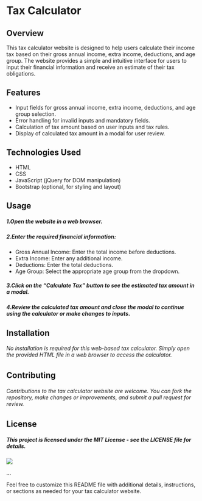 <h1 class="code-line" data-line-start=0 data-line-end=1 ><a id="Tax_Calculator_0"></a>Tax Calculator</h1>
<h2 class="code-line" data-line-start=1 data-line-end=2 ><a id="Overview_1"></a>Overview</h2>
<p class="has-line-data" data-line-start="2" data-line-end="3">This tax calculator website is designed to help users calculate their income tax based on their gross annual income, extra income, deductions, and age group. The website provides a simple and intuitive interface for users to input their financial information and receive an estimate of their tax obligations.</p>
<h2 class="code-line" data-line-start=4 data-line-end=5 ><a id="Features_4"></a>Features</h2>
<ul>
<li class="has-line-data" data-line-start="5" data-line-end="6">Input fields for gross annual income, extra income, deductions, and age group selection.</li>
<li class="has-line-data" data-line-start="6" data-line-end="7">Error handling for invalid inputs and mandatory fields.</li>
<li class="has-line-data" data-line-start="7" data-line-end="8">Calculation of tax amount based on user inputs and tax rules.</li>
<li class="has-line-data" data-line-start="8" data-line-end="10">Display of calculated tax amount in a modal for user review.</li>
</ul>
<h2 class="code-line" data-line-start=10 data-line-end=11 ><a id="Technologies_Used_10"></a>Technologies Used</h2>
<ul>
<li class="has-line-data" data-line-start="11" data-line-end="12">HTML</li>
<li class="has-line-data" data-line-start="12" data-line-end="13">CSS</li>
<li class="has-line-data" data-line-start="13" data-line-end="14">JavaScript (jQuery for DOM manipulation)</li>
<li class="has-line-data" data-line-start="14" data-line-end="15">Bootstrap (optional, for styling and layout)</li>
</ul>
<h2 class="code-line" data-line-start=17 data-line-end=18 ><a id="Usage_17"></a>Usage</h2>
<h5 class="code-line" data-line-start=18 data-line-end=19 ><a id="1Open_the_website_in_a_web_browser_18"></a>1.Open the website in a web browser.</h5>
<h5 class="code-line" data-line-start=19 data-line-end=20 ><a id="2Enter_the_required_financial_information_19"></a>2.Enter the required financial information:</h5>
<ul>
<li class="has-line-data" data-line-start="20" data-line-end="21">Gross Annual Income: Enter the total income before deductions.</li>
<li class="has-line-data" data-line-start="21" data-line-end="22">Extra Income: Enter any additional income.</li>
<li class="has-line-data" data-line-start="22" data-line-end="23">Deductions: Enter the total deductions.</li>
<li class="has-line-data" data-line-start="23" data-line-end="25">Age Group: Select the appropriate age group from the dropdown.</li>
</ul>
<h5 class="code-line" data-line-start=25 data-line-end=26 ><a id="3Click_on_the_Calculate_Tax_button_to_see_the_estimated_tax_amount_in_a_modal_25"></a>3.Click on the “Calculate Tax” button to see the estimated tax amount in a modal.</h5>
<h5 class="code-line" data-line-start=26 data-line-end=27 ><a id="4Review_the_calculated_tax_amount_and_close_the_modal_to_continue_using_the_calculator_or_make_changes_to_inputs_26"></a>4.Review the calculated tax amount and close the modal to continue using the calculator or make changes to inputs.</h5>
<h2 class="code-line" data-line-start=28 data-line-end=29 ><a id="Installation_28"></a>Installation</h2>
<h6 class="code-line" data-line-start=29 data-line-end=30 ><a id="No_installation_is_required_for_this_webbased_tax_calculator_Simply_open_the_provided_HTML_file_in_a_web_browser_to_access_the_calculator_29"></a>No installation is required for this web-based tax calculator. Simply open the provided HTML file in a web browser to access the calculator.</h6>
<h2 class="code-line" data-line-start=31 data-line-end=32 ><a id="Contributing_31"></a>Contributing</h2>
<h6 class="code-line" data-line-start=32 data-line-end=33 ><a id="Contributions_to_the_tax_calculator_website_are_welcome_You_can_fork_the_repository_make_changes_or_improvements_and_submit_a_pull_request_for_review_32"></a>Contributions to the tax calculator website are welcome. You can fork the repository, make changes or improvements, and submit a pull request for review.</h6>
<h2 class="code-line" data-line-start=34 data-line-end=35 ><a id="License_34"></a>License</h2>
<h5 class="code-line" data-line-start=35 data-line-end=36 ><a id="This_project_is_licensed_under_the_MIT_License__see_the_LICENSE_file_for_details_35"></a>This project is licensed under the MIT License - see the LICENSE file for details.</h5>
<img src="C:\Memor\Screenshot 2024-04-13 223920.png">
<p class="has-line-data" data-line-start="36" data-line-end="38">…<br>

Feel free to customize this README file with additional details, instructions, or sections as needed for your tax calculator website.</p>
